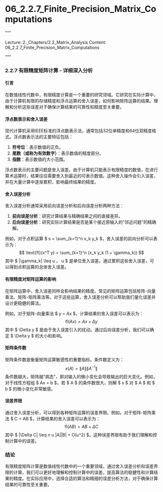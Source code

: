 # 06_2.2.7_Finite_Precision_Matrix_Computations

"""

Lecture: 2._Chapters/2.2_Matrix_Analysis
Content: 06_2.2.7_Finite_Precision_Matrix_Computations

"""

### 2.2.7 有限精度矩阵计算 - 详细深入分析

#### 引言
在数值线性代数中，有限精度计算是一个重要的研究领域。它研究在实际计算中，由于计算机有限的存储精度和浮点运算的舍入误差，如何影响矩阵运算的结果。理解和分析这些误差对于确保计算结果的可靠性和精度至关重要。

#### 浮点数表示和舍入误差
现代计算机采用IEEE标准的浮点数表示法，通常包括32位单精度和64位双精度格式。浮点数表示法的主要特征包括：
1. **符号位**：表示数值的正负。
2. **尾数（或称为有效数字）**：表示数值的精度部分。
3. **指数**：表示数值的大小范围。

浮点数表示的主要问题是舍入误差。由于计算机只能表示有限精度的数值，在进行算术运算时，结果往往需要舍入到最近的可表示数值。这种舍入操作会引入误差，并在大量计算中逐渐累积，影响最终结果的精度。

#### 舍入误差分析
舍入误差分析通常采用前向误差分析和后向误差分析两种方法：
1. **前向误差分析**：研究计算结果与精确结果之间的直接差异。
2. **后向误差分析**：研究实际计算结果是否是某个接近原输入的“邻近问题”的精确解。

例如，对于点积运算 $ s = \sum_{k=1}^n x_k y_k $，舍入误差的前向分析可以表示为：
$$ \text{fl}(x^T y) = \sum_{k=1}^n (x_k y_k (1 + \gamma_k)) $$
其中 $ |\gamma_k| \leq u $，$ u $ 是单位舍入误差。通过累积这些舍入误差，可以得到点积运算的总体舍入误差。

#### 有限精度对矩阵运算的影响
在矩阵运算中，舍入误差同样会影响结果的精度。常见的矩阵运算包括矩阵-向量乘法、矩阵-矩阵乘法等。对于这些运算，舍入误差分析可以帮助我们量化误差并设计更稳健的算法。

例如，对于矩阵-向量乘法 $ y = Ax $，计算结果的舍入误差可以表示为：
$$ \text{fl}(Ax) = A x + \Delta y $$
其中 $ \Delta y $ 是由于舍入误差引入的扰动。通过后向误差分析，我们可以确定 $ \Delta y $ 的大小和影响。

#### 矩阵条件数
矩阵条件数是衡量矩阵运算敏感性的重要指标。条件数定义为：
$$ \kappa(A) = \|A\| \|A^{-1}\| $$
条件数越大，矩阵越“病态”，即对输入的微小变化会导致输出的巨大变化。例如，对于线性方程组 $ Ax = b $，若 $ A $ 的条件数很大，则解 $ x $ 对 $ A $ 和 $ b $ 的微小变化非常敏感。

#### 误差界限
通过舍入误差分析，可以得到各种矩阵运算的误差界限。例如，对于矩阵-矩阵乘法 $ C = AB $，计算结果的舍入误差可以表示为：
$$ \text{fl}(AB) = AB + \Delta C $$
其中 $ |\Delta C| \leq n u |A||B| + O(u^2) $。这种误差界限有助于我们理解和控制计算中的误差。

### 结论
有限精度矩阵计算是数值线性代数中的一个重要领域，通过舍入误差分析和误差界限的计算，我们可以更好地理解和控制计算中的误差，提高算法的稳健性和计算结果的精度。在实际应用中，选择合适的算法和精细的误差分析方法，对于确保计算结果的可靠性至关重要。